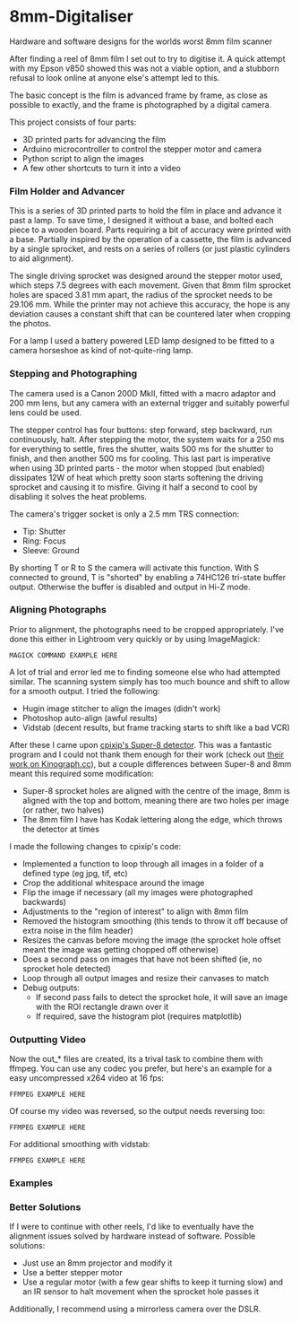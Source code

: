 # 8mm-Digitaliser
Hardware and software designs for the worlds worst 8mm film scanner

After finding a reel of 8mm film I set out to try to digitise it. A quick attempt with my Epson v850 showed this was not a viable option, and a stubborn refusal to look online at anyone else's attempt led to this.

The basic concept is the film is advanced frame by frame, as close as possible to exactly, and the frame is photographed by a digital camera.

This project consists of four parts:
* 3D printed parts for advancing the film
* Arduino microcontroller to control the stepper motor and camera
* Python script to align the images
* A few other shortcuts to turn it into a video

### Film Holder and Advancer
This is a series of 3D printed parts to hold the film in place and advance it past a lamp. To save time, I designed it without a base, and bolted each piece to a wooden board. Parts requiring a bit of accuracy were printed with a base. Partially inspired by the operation of a cassette, the film is advanced by a single sprocket, and rests on a series of rollers (or just plastic cylinders to aid alignment).

The single driving sprocket was designed around the stepper motor used, which steps 7.5 degrees with each movement. Given that 8mm film sprocket holes are spaced 3.81 mm apart, the radius of the sprocket needs to be 29.106 mm. While the printer may not achieve this accuracy, the hope is any deviation causes a constant shift that can be countered later when cropping the photos.

For a lamp I used a battery powered LED lamp designed to be fitted to a camera horseshoe as kind of not-quite-ring lamp.

### Stepping and Photographing
The camera used is a Canon 200D MkII, fitted with a macro adaptor and 200 mm lens, but any camera with an external trigger and suitably powerful lens could be used.

The stepper control has four buttons: step forward, step backward, run continuously, halt. After stepping the motor, the system waits for a 250 ms for everything to settle, fires the shutter, waits 500 ms for the shutter to finish, and then another 500 ms for cooling. This last part is imperative when using 3D printed parts - the motor when stopped (but enabled) dissipates 12W of heat which pretty soon starts softening the driving sprocket and causing it to misfire. Giving it half a second to cool by disabling it solves the heat problems.

The camera's trigger socket is only a 2.5 mm TRS connection:
* Tip: Shutter
* Ring: Focus
* Sleeve: Ground

By shorting T or R to S the camera will activate this function. With S connected to ground, T is "shorted" by enabling a 74HC126 tri-state buffer output. Otherwise the buffer is disabled and output in Hi-Z mode.

### Aligning Photographs
Prior to alignment, the photographs need to be cropped appropriately. I've done this either in Lightroom very quickly or by using ImageMagick:
```
MAGICK COMMAND EXAMPLE HERE
```

A lot of trial and error led me to finding someone else who had attempted similar. The scanning system simply has too much bounce and shift to allow for a smooth output. I tried the following:
* Hugin image stitcher to align the images (didn't work)
* Photoshop auto-align (awful results)
* Vidstab (decent results, but frame tracking starts to shift like a bad VCR)

After these I came upon [cpixip's Super-8 detector](https://github.com/cpixip/sprocket_detection). This was a fantastic program and I could not thank them enough for their work (check out [their work on Kinograph.cc](https://forums.kinograph.cc/u/cpixip/summary)), but a couple differences between Super-8 and 8mm meant this required some modification:
* Super-8 sprocket holes are aligned with the centre of the image, 8mm is aligned with the top and bottom, meaning there are two holes per image (or rather, two halves)
* The 8mm film I have has Kodak lettering along the edge, which throws the detector at times

I made the following changes to cpixip's code:
* Implemented a function to loop through all images in a folder of a defined type (eg jpg, tif, etc)
* Crop the additional whitespace around the image
* Flip the image if necessary (all my images were photographed backwards)
* Adjustments to the "region of interest" to align with 8mm film
* Removed the histogram smoothing (this tends to throw it off because of extra noise in the film header)
* Resizes the canvas before moving the image (the sprocket hole offset meant the image was getting chopped off otherwise)
* Does a second pass on images that have not been shifted (ie, no sprocket hole detected)
* Loop through all output images and resize their canvases to match
* Debug outputs:
	* If second pass fails to detect the sprocket hole, it will save an image with the ROI rectangle drawn over it
	* If required, save the histogram plot (requires matplotlib)


### Outputting Video
Now the out_* files are created, its a trival task to combine them with ffmpeg. You can use any codec you prefer, but here's an example for a easy uncompressed x264 video at 16 fps:
```
FFMPEG EXAMPLE HERE
```

Of course my video was reversed, so the output needs reversing too:
```
FFMPEG EXAMPLE HERE
```

For additional smoothing with vidstab:
```
FFMPEG EXAMPLE HERE
```

### Examples


### Better Solutions
If I were to continue with other reels, I'd like to eventually have the alignment issues solved by hardware instead of software. Possible solutions:
* Just use an 8mm projector and modify it
* Use a better stepper motor
* Use a regular motor (with a few gear shifts to keep it turning slow) and an IR sensor to halt movement when the sprocket hole passes it

Additionally, I recommend using a mirrorless camera over the DSLR.
